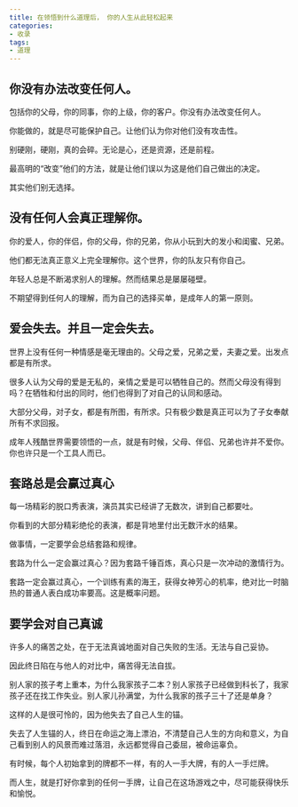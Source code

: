 ```yaml
---
title: 在领悟到什么道理后， 你的人生从此轻松起来
categories:
- 收录
tags:
- 道理
---
```

## 你没有办法改变任何人。

包括你的父母，你的同事，你的上级，你的客户。你没有办法改变任何人。

你能做的，就是尽可能保护自己。让他们认为你对他们没有攻击性。

别硬刚，硬刚，真的会碎。无论是心，还是资源，还是前程。

最高明的“改变”他们的方法，就是让他们误以为这是他们自己做出的决定。

其实他们别无选择。

## 没有任何人会真正理解你。

你的爱人，你的伴侣，你的父母，你的兄弟，你从小玩到大的发小和闺蜜、兄弟。

他们都无法真正意义上完全理解你。这个世界，你的队友只有你自己。

年轻人总是不断渴求别人的理解。然而结果总是屡屡碰壁。

不期望得到任何人的理解，而为自己的选择买单，是成年人的第一原则。

## 爱会失去。并且一定会失去。

世界上没有任何一种情感是毫无理由的。父母之爱，兄弟之爱，夫妻之爱。出发点都是有所求。

很多人认为父母的爱是无私的，亲情之爱是可以牺牲自己的。然而父母没有得到吗？在牺牲和付出的同时，他们也得到了对自己的认同和感动。

大部分父母，对子女，都是有所图，有所求。只有极少数是真正可以为了子女奉献所有不求回报。

成年人残酷世界需要领悟的一点，就是有时候，父母、伴侣、兄弟也许并不爱你。你也许只是一个工具人而已。

## 套路总是会赢过真心

每一场精彩的脱口秀表演，演员其实已经讲了无数次，讲到自己都要吐。

你看到的大部分精彩绝伦的表演，都是背地里付出无数汗水的结果。

做事情，一定要学会总结套路和规律。

套路为什么一定会赢过真心？因为套路千锤百炼，真心只是一次冲动的激情行为。

套路一定会赢过真心，一个训练有素的海王，获得女神芳心的机率，绝对比一时脑热的普通人表白成功率要高。这是概率问题。

## 要学会对自己真诚

许多人的痛苦之处，在于无法真诚地面对自己失败的生活。无法与自己妥协。

因此终日陷在与他人的对比中，痛苦得无法自拔。

别人家的孩子考上重本，为什么我家孩子二本？别人家孩子已经做到科长了，我家孩子还在找工作失业。别人家儿孙满堂，为什么我家的孩子三十了还是单身？

这样的人是很可怜的，因为他失去了自己人生的锚。

失去了人生锚的人，终日在命运之海上漂泊，不清楚自己人生的方向和意义，为自己看到别人的风景而难过落泪，永远都觉得自己委屈，被命运辜负。

有时候，每个人初始拿到的牌都不一样，有的人一手大牌，有的人一手烂牌。

而人生，就是打好你拿到的任何一手牌，让自己在这场游戏之中，尽可能获得快乐和愉悦。